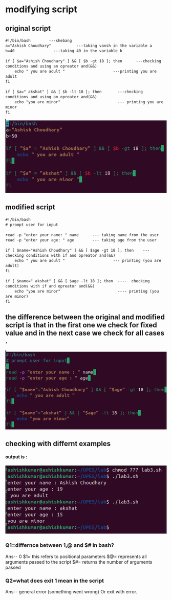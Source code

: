 # modifying script

## original script

```
#!/bin/bash        ---shebang
a="Ashish Choudhary"           ---taking vansh in the variable a
b=40                 ---taking 40 in the variable b

if [ $a="Ashish Choudhary" ] && [ $b -gt 18 ]; then      ---checking conditions and using an opreator and(&&)
    echo " you are adult "                     ---printing you are adult
fi

if [ $a=" akshat" ] && [ $b -lt 18 ]; then       ---checking conditions and using an opreator and(&&)
    echo "you are minor"                         --- printing you are minor
fi

```
![Image](<Screenshot from 2025-09-08 01-07-53-1.png>)


##  modified script

```
#!/bin/bash 
# prompt user for input

read -p "enter your name: " name      --- taking name from the user
read -p "enter your age: " age        --- taking age from the user

if [ $name="Ashish Choudhary" ] && [ $age -gt 18 ]; then    --- checking conditions with if and opreator and(&&)     
    echo " you are adult "                     --- printing (you are adult)
fi

if [ $name=" akshat" ] && [ $age -lt 18 ]; then  ----  checking conditions with if and opreator and(&&)      
    echo "you are minor"                         ---- printing (you are minor)
fi
```
## the difference between the original and modified script is that in the first one we check for fixed value and in the next case we check for all cases .

![Image](<Screenshot from 2025-09-08 17-21-03.png>)

## checking with differnt examples
#### output is :
![Image](<Screenshot from 2025-09-08 17-19-45.png>)

### Q1=differnce between $1,$@ and $# in bash?

Ans-- 0 $1= this refers to positional parameters
         $@= represents all arguments passed to the script
         $#= returns the number of arguments passed

### Q2=what does exit 1 mean in the script
    
Ans-- general error (something went wrong) Or exit with error.